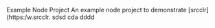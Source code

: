  Example Node Project
An example node project to demonstrate [srcclr](https:/w.srcclr.
sdsd
cda
dddd
